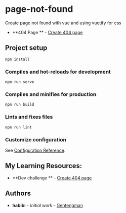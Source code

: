 # page-not-found
Create page not found with vue and using vuetify for css

* **404 Page ** - [Create 404 page](https://devchallenges.io/)

## Project setup
```
npm install
```

### Compiles and hot-reloads for development
```
npm run serve
```

### Compiles and minifies for production
```
npm run build
```

### Lints and fixes files
```
npm run lint
```

### Customize configuration
See [Configuration Reference](https://cli.vuejs.org/config/).

## My Learning Resources:
* **Dev challenge ** - [Create 404 page](https://devchallenges.io/)


## Authors

* **habibi** - *Initial work* - [Gentengman](https://github.com/habibiaboy)

